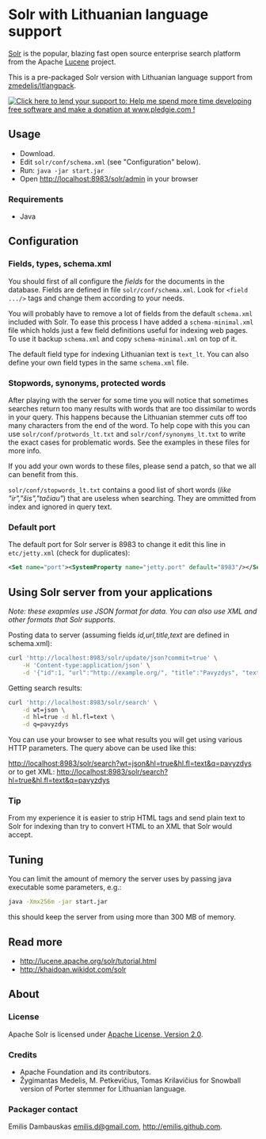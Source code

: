 # Solr with Lithuanian language support

[Solr](http://lucene.apache.org/solr/) is the popular, blazing fast open source enterprise search platform from the Apache [Lucene](http://lucene.apache.org/) project.

This is a pre-packaged Solr version with Lithuanian language support from [zmedelis/ltlangpack](https://github.com/zmedelis/ltlangpack).

[![Click here to lend your support to: Help me spend more time developing free software and make a donation at www.pledgie.com !](https://www.pledgie.com/campaigns/16042.png?skin_name=chrome)](http://www.pledgie.com/campaigns/16042)

## Usage

- Download.
- Edit `solr/conf/schema.xml` (see "Configuration" below).
- Run: `java -jar start.jar`
- Open <http://localhost:8983/solr/admin> in your browser

### Requirements

- Java

## Configuration

### Fields, types, schema.xml

You should first of all configure the *fields* for the documents in the database. Fields are defined in file `solr/conf/schema.xml`. Look for `<field .../>` tags and change them according to your needs.

You will probably have to remove a lot of fields from the default `schema.xml` included with Solr. To ease this process I have added a `schema-minimal.xml` file which holds just a few field definitions useful for indexing web pages. To use it backup `schema.xml` and copy `schema-minimal.xml` on top of it.

The default field type for indexing Lithuanian text is `text_lt`. You can also define your own field types in the same `schema.xml` file.

### Stopwords, synonyms, protected words

After playing with the server for some time you will notice that sometimes searches return too many results with words that are too dissimilar to words in your query. This happens because the Lithuanian stemmer cuts off too many characters from the end of the word. To help cope with this you can use `solr/conf/protwords_lt.txt` and `solr/conf/synonyms_lt.txt` to write the exact cases for problematic words. See the examples in these files for more info.

If you add your own words to these files, please send a patch, so that we all can benefit from this.

`solr/conf/stopwords_lt.txt` contains a good list of short words (*like "ir","šis","tačiau"*) that are useless when searching. They are ommitted from index and ignored in query text.

### Default port

The default port for Solr server is 8983 to change it edit this line in `etc/jetty.xml` (check for duplicates):

```xml
<Set name="port"><SystemProperty name="jetty.port" default="8983"/></Set>
```

## Using Solr server from your applications

*Note: these exapmles use JSON format for data. You can also use XML and other formats that Solr supports.*

Posting data to server (assuming fields *id,url,title,text* are defined in schema.xml):

```sh
curl 'http://localhost:8983/solr/update/json?commit=true' \
    -H 'Content-type:application/json' \
    -d '{"id":1, "url":"http://example.org/", "title":"Pavyzdys", "text":"Pavyzdinis dokumentas."}'
```

Getting search results:

```sh
curl 'http://localhost:8983/solr/search' \
    -d wt=json \
    -d hl=true -d hl.fl=text \
    -d q=pavyzdys
```

You can use your browser to see what results you will get using various HTTP parameters. The query above can be used like this:

<http://localhost:8983/solr/search?wt=json&hl=true&hl.fl=text&q=pavyzdys>
or to get XML:
<http://localhost:8983/solr/search?hl=true&hl.fl=text&q=pavyzdys>

### Tip

From my experience it is easier to strip HTML tags and send plain text to Solr for indexing than try to convert HTML to an XML that Solr would accept.

## Tuning

You can limit the amount of memory the server uses by passing java executable some parameters, e.g.:

```sh
java -Xmx256m -jar start.jar
```

this should keep the server from using more than 300 MB of memory.

## Read more

- <http://lucene.apache.org/solr/tutorial.html>
- <http://khaidoan.wikidot.com/solr>

## About

### License

Apache Solr is licensed under [Apache License, Version 2.0](http://www.apache.org/licenses/LICENSE-2.0).

### Credits

- Apache Foundation and its contributors.
- Žygimantas Medelis, M. Petkevičius, Tomas Krilavičius for Snowball version of Porter stemmer for Lithuanian language.

### Packager contact

Emilis Dambauskas <emilis.d@gmail.com>, <http://emilis.github.com>.

